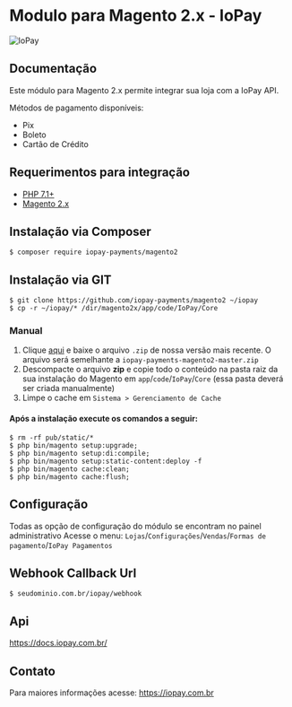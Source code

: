 # Modulo para Magento 2.x - IoPay
![IoPay](https://media-exp1.licdn.com/dms/image/C4E1BAQGL46hmpSEGZQ/company-background_10000/0/1598031833275?e=1645052400&v=beta&t=4jUwDCEWagtpngHp046VCjieq-Wvw8s7GIZFZAMdIss)
## Documentação

Este módulo para Magento 2.x permite integrar sua loja com a IoPay API.

Métodos de pagamento disponíveis:

- Pix
- Boleto
- Cartão de Crédito

## Requerimentos para integração
- [PHP 7.1+](https://www.php.net)
- [Magento 2.x](https://magento.com/tech-resources/download)

## Instalação via Composer
	$ composer require iopay-payments/magento2

## Instalação via GIT
    $ git clone https://github.com/iopay-payments/magento2 ~/iopay
    $ cp -r ~/iopay/* /dir/magento2x/app/code/IoPay/Core

### Manual
1. Clique [aqui](https://github.com/iopay-payments/magento2/archive/refs/tags/v1.0.0.zip) e baixe o arquivo `.zip` de nossa versão mais recente. O arquivo será semelhante a `iopay-payments-magento2-master.zip`
2. Descompacte o arquivo **zip** e copie todo o conteúdo na pasta raiz da sua instalação do Magento em `app`/`code`/`IoPay`/`Core` (essa pasta deverá ser criada manualmente)
3. Limpe o cache em `Sistema > Gerenciamento de Cache`

#### Após a instalação execute os comandos a seguir:
    $ rm -rf pub/static/*
    $ php bin/magento setup:upgrade;
    $ php bin/magento setup:di:compile;
    $ php bin/magento setup:static-content:deploy -f
    $ php bin/magento cache:clean;
    $ php bin/magento cache:flush;

## Configuração
Todas as opção de configuração do módulo se encontram no painel administrativo
Acesse o menu: `Lojas`/`Configurações`/`Vendas`/`Formas de pagamento`/`IoPay Pagamentos`

## Webhook Callback Url
    $ seudominio.com.br/iopay/webhook

## Api
https://docs.iopay.com.br/

## Contato
Para maiores informações acesse: https://iopay.com.br
